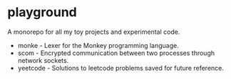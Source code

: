# playground
A monorepo for all my toy projects and experimental code.

* monke - Lexer for the Monkey programming language.
* scom - Encrypted communication between two processes through network sockets.
* yeetcode - Solutions to leetcode problems saved for future reference.
